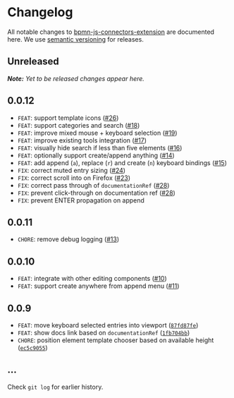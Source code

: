 # Changelog

All notable changes to [bpmn-js-connectors-extension](https://github.com/bpmn-io/bpmn-js-connectors-extension) are documented here. We use [semantic versioning](http://semver.org/) for releases.

## Unreleased

___Note:__ Yet to be released changes appear here._

## 0.0.12

* `FEAT`: support template icons ([#26](https://github.com/bpmn-io/bpmn-js-connectors-extension/pull/26))
* `FEAT`: support categories and search ([#18](https://github.com/bpmn-io/bpmn-js-connectors-extension/pull/18))
* `FEAT`: improve mixed mouse + keyboard selection ([#19](https://github.com/bpmn-io/bpmn-js-connectors-extension/pull/19))
* `FEAT`: improve existing tools integration ([#17](https://github.com/bpmn-io/bpmn-js-connectors-extension/pull/17))
* `FEAT`: visually hide search if less than five elements ([#16](https://github.com/bpmn-io/bpmn-js-connectors-extension/pull/16))
* `FEAT`: optionally support create/append anything ([#14](https://github.com/bpmn-io/bpmn-js-connectors-extension/pull/14))
* `FEAT`: add append (`a`), replace (`r`) and create (`n`) keyboard bindings ([#15](https://github.com/bpmn-io/bpmn-js-connectors-extension/pull/15))
* `FIX`: correct muted entry sizing ([#24](https://github.com/bpmn-io/bpmn-js-connectors-extension/pull/24))
* `FIX`: correct scroll into on Firefox ([#23](https://github.com/bpmn-io/bpmn-js-connectors-extension/pull/23))
* `FIX`: correct pass through of `documentationRef` ([#28](https://github.com/bpmn-io/bpmn-js-connectors-extension/pull/28))
* `FIX`: prevent click-through on documentation ref ([#28](https://github.com/bpmn-io/bpmn-js-connectors-extension/pull/28))
* `FIX`: prevent ENTER propagation on append

## 0.0.11

* `CHORE`: remove debug logging ([#13](https://github.com/bpmn-io/bpmn-js-connectors-extension/pull/13))

## 0.0.10

* `FEAT`: integrate with other editing components ([#10](https://github.com/bpmn-io/bpmn-js-connectors-extension/pull/10))
* `FEAT`: support create anywhere from append menu ([#11](https://github.com/bpmn-io/bpmn-js-connectors-extension/pull/11))

## 0.0.9

* `FEAT`: move keyboard selected entries into viewport ([`87fd87fe`](https://github.com/bpmn-io/bpmn-js-connectors-extension/commit/87fd87feca03a4d0e40c1e69c2c7001df67ced98))
* `FEAT`: show docs link based on `documentationRef` ([`1fb704bb`](https://github.com/bpmn-io/bpmn-js-connectors-extension/commit/1fb704bb55e345114e6dee68f3bab48ccc9e632b))
* `CHORE`: position element template chooser based on available height ([`ec5c9055`](https://github.com/bpmn-io/bpmn-js-connectors-extension/commit/ec5c90550418b043faf3c2a257d4e2872d499884))

## ...

Check `git log` for earlier history.